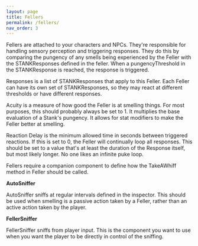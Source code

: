 ```yaml
---
layout: page
title: Fellers
permalink: /fellers/
nav_order: 3
---
```


Fellers are attached to your characters and NPCs.  They're responsible for handling sensory perception and triggering responses.  They do this by comparing the pungency of any smells being experienced by the Feller with the STANKResponses defined in the feller.  When a pungencyThreshold in the STANKResponse is reached, the response is triggered.

Responses is a list of STANKResponses that apply to this Feller.  Each Feller can have its own set of STANKResponses, so they may react at different thresholds or have different responses.

Acuity is a measure of how good the Feller is at smelling things.  For most purposes, this should probably always be set to 1.  It multiplies the base evaluation of a Stank's pungency.  It allows for stat modifiers to make the Feller better at smelling.

Reaction Delay is the minimum allowed time in seconds between triggered reactions.  If this is set to 0, the Feller will continually loop all responses.  This should be set to a value that's at least the duration of the Response itself, but most likely longer.  No one likes an infinite puke loop.

Fellers require a companion component to define how the TakeAWhiff method in Feller should be called.  

**AutoSniffer**

AutoSniffer sniffs at regular intervals defined in the inspector.  This should be used when smelling is a passive action taken by a Feller, rather than an active action taken by the player.

**FellerSniffer**

FellerSniffer sniffs from player input.  This is the component you want to use when you want the player to be directly in control of the sniffing.
